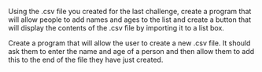 Using the .csv file you created for the last challenge, create a program that will allow people to add names and ages to the list and create a button that will display 
the contents of the .csv file by importing it to a list box.

Create a program that will allow the user to create a new .csv file. It should ask them to enter the name and age of a person and then allow them to add this to the end 
of the file they have just created.
